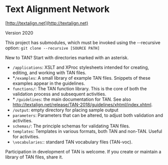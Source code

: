 # Text Alignment Network 

[http://textalign.net](http://textalign.net)

Version 2020

This project has submodules, which must be invoked using the --recursive option:
`git clone --recursive [SOURCE PATH]`

New to TAN? Start with directories marked with an asterisk.

* `/applications`: XSLT and XProc stylesheets intended for creating, editing, and working with TAN files. 
* \*`/examples`: A small library of example TAN files. Snippets of these examples appear in the guidelines.
* `functions/`: The TAN function library. This is the core of both the validation process and subsequent activities.
* \* `/guidelines`: the main documentation for TAN. See also http://textalign.net/release/TAN-2018/guidelines/xhtml/index.xhtml.
* `/output`: empty directory for placing sample output
* `parameters`: Parameters that can be altered, to adjust both validation and activities.
* `schemas/`: The principle schemas for validating TAN files.
* `templates`: Templates in various formats, both TAN and non-TAN. Useful for activities.
* `\vocabularies`:: standard TAN vocabulary files (TAN-voc).

Participation in development of TAN is welcome. If you create or maintain a library of TAN files, share it.